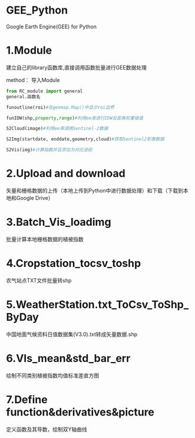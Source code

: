 # GEE_Python
Google Earth Engine(GEE) for Python
# 1.Module
建立自己的library函数库,直接调用函数批量进行GEE数据处理

method：
导入Module
```python
from RC_module import general
general.函数名
```

```python
funoutline(roi)#在geemap.Map()中显示roi边界
```

```python
funIDW(shp,property,range)#利用ee库进行IDW反距离权重插值
```

```python
S2Cloud(image)#利用ee库调用Sentinel-2数据
```

```python
S2Img(startdate, enddate,geometry,cloud)#获取Sentinel2影像数据
```

```python
S2Vis(img)#计算指数并且添加为对应波段
```

# 2.Upload and download
矢量和栅格数据的上传（本地上传到Python中进行数据处理）和下载（下载到本地和Google Drive）

# 3.Batch_Vis_loadimg
批量计算本地栅格数据的植被指数

# 4.Cropstation_tocsv_toshp
农气站点TXT文件批量转shp

# 5.WeatherStation.txt_ToCsv_ToShp_ByDay
中国地面气候资料日值数据集(V3.0).txt转成矢量数据.shp

# 6.VIs_mean&std_bar_err
绘制不同类别植被指数均值标准差直方图

# 7.Define function&derivatives&picture
定义函数及其导数，绘制双Y轴曲线
